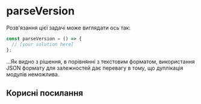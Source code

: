 # parseVersion

Розв'язання цієї задачі може виглядати ось так:

```js
const parseVersion = () => {
  // [your solution here]
};
```

...Як видно з рішення, в порівнянні з текстовим форматом, використання JSON формату для залежностей дає перевагу в тому, що дуплікація модулів неможлива.

## Корисні посилання
